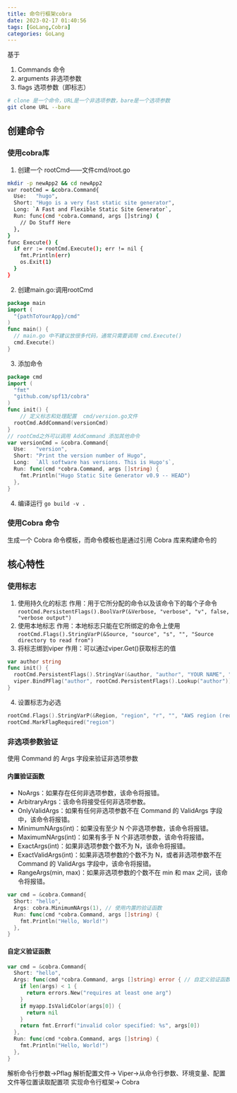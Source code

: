 ```yaml
---
title: 命令行框架cobra
date: 2023-02-17 01:40:56
tags: [GoLang,Cobra]
categories: GoLang
---
```


基于
1. Commands 命令
2. arguments 非选项参数
3. flags 选项参数（即标志）

```bash
# clone 是一个命令，URL是一个非选项参数，bare是一个选项参数
git clone URL --bare 
```

## 创建命令
### 使用cobra库
1. 创建一个 rootCmd——文件cmd/root.go
```bash
mkdir -p newApp2 && cd newApp2
var rootCmd = &cobra.Command{
  Use:   "hugo",
  Short: "Hugo is a very fast static site generator",
  Long: `A Fast and Flexible Static Site Generator`,
  Run: func(cmd *cobra.Command, args []string) {
    // Do Stuff Here
  },
}
func Execute() {
  if err := rootCmd.Execute(); err != nil {
    fmt.Println(err)
    os.Exit(1)
  }
}
```
2. 创建main.go:调用rootCmd
```go
package main
import (
  "{pathToYourApp}/cmd"
)
func main() {
  // main.go 中不建议放很多代码，通常只需要调用 cmd.Execute() 
  cmd.Execute()
}
```   
3. 添加命令
```go
package cmd
import (
  "fmt"
  "github.com/spf13/cobra"
)
func init() {
    // 定义标志和处理配置  cmd/version.go文件
  rootCmd.AddCommand(versionCmd)
}
// rootCmd之外可以调用 AddCommand 添加其他命令
var versionCmd = &cobra.Command{
  Use:   "version",
  Short: "Print the version number of Hugo",
  Long:  `All software has versions. This is Hugo's`,
  Run: func(cmd *cobra.Command, args []string) {
    fmt.Println("Hugo Static Site Generator v0.9 -- HEAD")
  },
}
```
4. 编译运行
`go build -v .`

### 使用Cobra 命令
生成一个 Cobra 命令模板，而命令模板也是通过引用 Cobra 库来构建命令的


## 核心特性
### 使用标志
1. 使用持久化的标志
作用：用于它所分配的命令以及该命令下的每个子命令
`rootCmd.PersistentFlags().BoolVarP(&Verbose, "verbose", "v", false, "verbose output")`
2. 使用本地标志
作用：本地标志只能在它所绑定的命令上使用
`rootCmd.Flags().StringVarP(&Source, "source", "s", "", "Source directory to read from")`
3. 将标志绑到viper
作用：可以通过viper.Get()获取标志的值
```go
var author string
func init() {
  rootCmd.PersistentFlags().StringVar(&author, "author", "YOUR NAME", "Author name for copyright attribution")
  viper.BindPFlag("author", rootCmd.PersistentFlags().Lookup("author"))
}
```
4. 设置标志为必选
```go
rootCmd.Flags().StringVarP(&Region, "region", "r", "", "AWS region (required)")
rootCmd.MarkFlagRequired("region")
```

### 非选项参数验证
使用 Command 的 Args 字段来验证非选项参数
#### 内置验证函数
- NoArgs：如果存在任何非选项参数，该命令将报错。
- ArbitraryArgs：该命令将接受任何非选项参数。
- OnlyValidArgs：如果有任何非选项参数不在 Command 的 ValidArgs 字段中，该命令将报错。
- MinimumNArgs(int)：如果没有至少 N 个非选项参数，该命令将报错。
- MaximumNArgs(int)：如果有多于 N 个非选项参数，该命令将报错。
- ExactArgs(int)：如果非选项参数个数不为 N，该命令将报错。
- ExactValidArgs(int)：如果非选项参数的个数不为 N，或者非选项参数不在 Command 的 ValidArgs 字段中，该命令将报错。
- RangeArgs(min, max)：如果非选项参数的个数不在 min 和 max 之间，该命令将报错。

```go
var cmd = &cobra.Command{
  Short: "hello",
  Args: cobra.MinimumNArgs(1), // 使用内置的验证函数
  Run: func(cmd *cobra.Command, args []string) {
    fmt.Println("Hello, World!")
  },
}
```
#### 自定义验证函数
```go
var cmd = &cobra.Command{
  Short: "hello",
  Args: func(cmd *cobra.Command, args []string) error { // 自定义验证函数
    if len(args) < 1 {
      return errors.New("requires at least one arg")
    }
    if myapp.IsValidColor(args[0]) {
      return nil
    }
    return fmt.Errorf("invalid color specified: %s", args[0])
  },
  Run: func(cmd *cobra.Command, args []string) {
    fmt.Println("Hello, World!")
  },
}
```
解析命令行参数->Pflag
解析配置文件-> Viper->从命令行参数、环境变量、配置文件等位置读取配置项
实现命令行框架->  Cobra
